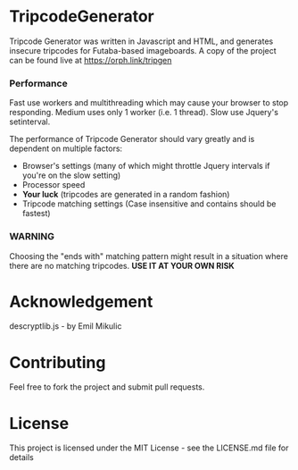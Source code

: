 
# TripcodeGenerator

Tripcode Generator was written in Javascript and HTML, and generates insecure tripcodes for Futaba-based imageboards. A copy of the project can be found live at [https://orph.link/tripgen
](https://orph.link/tripgen)

### Performance

Fast use workers and multithreading which may cause your browser to stop responding.
Medium uses only 1 worker (i.e. 1 thread).
Slow use Jquery's setinterval.

The performance of Tripcode Generator should vary greatly and is dependent on multiple factors:
* Browser's settings (many of which might throttle Jquery intervals if you're on the slow setting)
* Processor speed
* **Your luck** (tripcodes are generated in a random fashion)
* Tripcode matching settings (Case insensitive and contains should be fastest)

### WARNING
Choosing the "ends with" matching pattern might result in a situation where there are no matching tripcodes. 
**USE IT AT YOUR OWN RISK** 

# Acknowledgement

descryptlib.js - by Emil Mikulic

# Contributing

Feel free to fork the project and submit pull requests.

# License

This project is licensed under the MIT License - see the LICENSE.md file for details